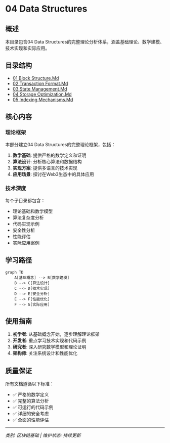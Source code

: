 # 04 Data Structures

## 概述

本目录包含04 Data Structures的完整理论分析体系，涵盖基础理论、数学建模、技术实现和实际应用。

## 目录结构

- [01 Block Structure.Md](01_Block_Structure.md/README.md)
- [02 Transaction Format.Md](02_Transaction_Format.md/README.md)
- [03 State Management.Md](03_State_Management.md/README.md)
- [04 Storage Optimization.Md](04_Storage_Optimization.md/README.md)
- [05 Indexing Mechanisms.Md](05_Indexing_Mechanisms.md/README.md)

## 核心内容

### 理论框架

本部分建立04 Data Structures的完整理论框架，包括：

1. **数学基础**: 提供严格的数学定义和证明
2. **算法设计**: 分析核心算法和数据结构
3. **实现方案**: 提供多语言的技术实现
4. **应用场景**: 探讨在Web3生态中的具体应用

### 技术深度

每个子目录都包含：
- 理论基础和数学模型
- 算法复杂度分析
- 代码实现示例
- 安全性分析
- 性能评估
- 实际应用案例

## 学习路径

```mermaid
graph TD
    A[基础概念] --> B[数学建模]
    B --> C[算法设计]
    C --> D[技术实现]
    D --> E[安全分析]
    E --> F[性能优化]
    F --> G[实际应用]
```

## 使用指南

1. **初学者**: 从基础概念开始，逐步理解理论框架
2. **开发者**: 重点学习技术实现和代码示例
3. **研究者**: 深入研究数学模型和理论证明
4. **架构师**: 关注系统设计和性能优化

## 质量保证

所有文档遵循以下标准：
- ✅ 严格的数学定义
- ✅ 完整的算法分析
- ✅ 可运行的代码示例
- ✅ 详细的安全考虑
- ✅ 全面的性能评估

---

*类别: 区块链基础 | 维护状态: 持续更新*
